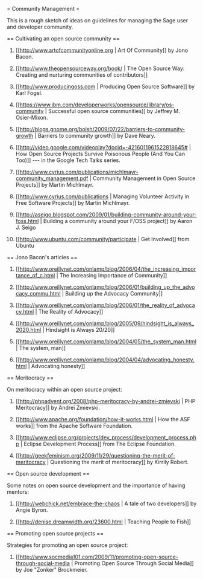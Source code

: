 = Community Management =

This is a rough sketch of ideas on guidelines for managing the Sage user and developer community.


== Cultivating an open source community ==

 1. [[http://www.artofcommunityonline.org | Art Of Community]] by Jono Bacon.
 
 1. [[http://www.theopensourceway.org/book/ | The Open Source Way: Creating and nurturing communities of contributors]]

 1. [[http://www.producingoss.com | Producing Open Source Software]] by Karl Fogel.

 1. [[https://www.ibm.com/developerworks/opensource/library/os-community | Successful open source communities]] by Jeffrey M. Osier-Mixon.
 
 1. [[http://blogs.gnome.org/bolsh/2009/07/22/barriers-to-community-growth | Barriers to community growth]] by Dave Neary.
 
 1. [[http://video.google.com/videoplay?docid=-4216011961522818645# | How Open Source Projects Survive Poisonous People (And You Can Too)]] --- in the Google Tech Talks series.
 
 1. [[http://www.cyrius.com/publications/michlmayr-community_management.pdf | Community Management in Open Source Projects]] by Martin Michlmayr.
 
 1. [[http://www.cyrius.com/publications | Managing Volunteer Activity in Free Software Projects]] by Martin Michlmayr.

 1. [[http://aseigo.blogspot.com/2009/01/building-community-around-your-foss.html | Building a community around your F/OSS project]] by Aaron J. Seigo

 1. [[http://www.ubuntu.com/community/participate | Get Involved]] from Ubuntu


== Jono Bacon's articles ==

 1. [[http://www.oreillynet.com/onlamp/blog/2006/04/the_increasing_importance_of_c.html | The Increasing Importance of Community]]

 1. [[http://www.oreillynet.com/onlamp/blog/2006/01/building_up_the_advocacy_commu.html | Building up the Advocacy Community]]

 1. [[http://www.oreillynet.com/onlamp/blog/2006/01/the_reality_of_advocacy.html | The Reality of Advocacy]]

 1. [[http://www.oreillynet.com/onlamp/blog/2005/09/hindsight_is_always_2020.html | Hindsight is Always 20/20]]

 1. [[http://www.oreillynet.com/onlamp/blog/2004/05/the_system_man.html | The system, man]]

 1. [[http://www.oreillynet.com/onlamp/blog/2004/04/advocating_honesty.html | Advocating honesty]]


== Meritocracy ==

On meritocracy within an open source project:

 1. [[http://phpadvent.org/2008/php-meritocracy-by-andrei-zmievski | PHP Meritocracy]] by Andrei Zmievski.
 
 1. [[http://www.apache.org/foundation/how-it-works.html | How the ASF works]] from the Apache Software Foundation.
 
 1. [[http://www.eclipse.org/projects/dev_process/development_process.php | Eclipse Development Process]] from The Eclipse Foundation.
 
 1. [[http://geekfeminism.org/2009/11/29/questioning-the-merit-of-meritocracy | Questioning the merit of meritocracy]] by Kirrily Robert.


== Open source development ==
 
Some notes on open source development and the importance of having mentors:

 1. [[http://webchick.net/embrace-the-chaos | A tale of two developers]] by Angie Byron.
 
 1. [[http://denise.dreamwidth.org/23600.html | Teaching People to Fish]]
 

== Promoting open source projects ==

Strategies for promoting an open source project:

 1. [[http://www.socmedia101.com/2009/11/promoting-open-source-through-social-media | Promoting Open Source Through Social Media]] by Joe "Zonker" Brockmeier.
